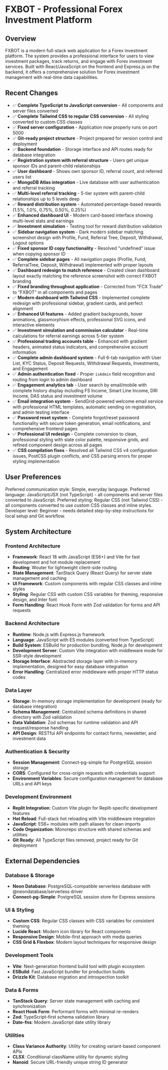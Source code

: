 # FXBOT - Professional Forex Investment Platform

## Overview

FXBOT is a modern full-stack web application for a Forex investment platform. The system provides a professional interface for users to view investment packages, track returns, and engage with Forex investment services. Built with React/JavaScript on the frontend and Express.js on the backend, it offers a comprehensive solution for Forex investment management with real-time data capabilities. 

## Recent Changes

- ✅ **Complete TypeScript to JavaScript conversion** - All components and server files converted
- ✅ **Complete Tailwind CSS to regular CSS conversion** - All styling converted to custom CSS classes
- ✅ **Fixed server configuration** - Application now properly runs on port 5000
- ✅ **Git-ready project structure** - Project prepared for version control and deployment
- ✅ **Backend foundation** - Storage interface and API routes ready for database integration
- ✅ **Registration system with referral structure** - Users get unique sponsor IDs and parent-child relationships
- ✅ **User dashboard** - Shows own sponsor ID, referral count, and referred users list
- ✅ **MongoDB Atlas integration** - Live database with user authentication and referral tracking
- ✅ **Multi-level referral tracking** - 5-tier system with parent-child relationships up to 5 levels deep
- ✅ **Reward distribution system** - Automated percentage-based rewards (1.5%, 1.0%, 0.75%, 0.50%, 0.25%)
- ✅ **Enhanced dashboard UI** - Modern card-based interface showing multi-level stats and earnings
- ✅ **Investment simulation** - Testing tool for reward distribution validation
- ✅ **Sidebar navigation system** - Dark modern sidebar matching screenshot design with Profile, Fund, Referral Tree, Deposit, Withdrawal, Logout options
- ✅ **Fixed sponsor ID copy functionality** - Resolved "undefined" issue when copying sponsor ID
- ✅ **Complete sidebar pages** - All navigation pages (Profile, Fund, ReferralTree, Deposit, Withdrawal) implemented with proper layouts
- ✅ **Dashboard redesign to match reference** - Created clean dashboard layout exactly matching the reference screenshot with correct FXBOT branding
- ✅ **Fixed branding throughout application** - Corrected from "FCX Trade" to "FXBOT" in all components and pages
- ✅ **Modern dashboard with Tailwind CSS** - Implemented complete redesign with professional sidebar, gradient cards, and perfect alignment
- ✅ **Enhanced UI features** - Added gradient backgrounds, hover animations, glassmorphism effects, professional SVG icons, and interactive elements
- ✅ **Investment simulation and commission calculator** - Real-time calculations for referral earnings across 5-tier system
- ✅ **Professional trading accounts table** - Enhanced with gradient headers, animated status indicators, and comprehensive account information
- ✅ **Complete admin dashboard system** - Full 6-tab navigation with User List, KYC Status, Deposit Requests, Withdrawal Requests, Investments, and Engagement
- ✅ **Admin authentication fixed** - Proper `isAdmin` field recognition and routing from login to admin dashboard
- ✅ **Engagement analytics tab** - User search by email/mobile with complete history display including FS Income, Smart Line Income, DRI Income, DAS status and investment volume
- ✅ **Email integration system** - SendGrid-powered welcome email service with professional HTML templates, automatic sending on registration, and admin testing interface
- ✅ **Password reset system** - Complete forgot/reset password functionality with secure token generation, email notifications, and comprehensive frontend pages
- ✅ **Professional UI redesign** - Complete conversion to clean, professional styling with slate color palette, responsive grids, and refined component design across all pages
- ✅ **CSS compilation fixes** - Resolved all Tailwind CSS v4 configuration issues, PostCSS plugin conflicts, and CSS parsing errors for proper styling implementation

## User Preferences

Preferred communication style: Simple, everyday language.
Preferred language: JavaScript/JSX (not TypeScript) - all components and server files converted to JavaScript.
Preferred styling: Regular CSS (not Tailwind CSS) - all components converted to use custom CSS classes and inline styles.
Developer level: Beginner - needs detailed step-by-step instructions for local setup and Git workflow.

## System Architecture

### Frontend Architecture
- **Framework**: React 18 with JavaScript (ES6+) and Vite for fast development and hot module replacement
- **Routing**: Wouter for lightweight client-side routing
- **State Management**: TanStack Query (React Query) for server state management and caching
- **UI Framework**: Custom components with regular CSS classes and inline styles
- **Styling**: Regular CSS with custom CSS variables for theming, responsive design, and Inter font
- **Form Handling**: React Hook Form with Zod validation for forms and API requests

### Backend Architecture
- **Runtime**: Node.js with Express.js framework
- **Language**: JavaScript with ES modules (converted from TypeScript)
- **Build System**: ESBuild for production bundling, Node.js for development
- **Development Server**: Custom Vite integration with middleware mode for SSR-style development
- **Storage Interface**: Abstracted storage layer with in-memory implementation, designed for easy database integration
- **Error Handling**: Centralized error middleware with proper HTTP status codes

### Data Layer
- **Storage**: In-memory storage implementation for development (ready for database integration)
- **Schema Management**: Centralized schema definitions in shared directory with Zod validation
- **Data Validation**: Zod schemas for runtime validation and API request/response handling
- **API Design**: RESTful API endpoints for contact forms, newsletter, and investment data

### Authentication & Security
- **Session Management**: Connect-pg-simple for PostgreSQL session storage
- **CORS**: Configured for cross-origin requests with credentials support
- **Environment Variables**: Secure configuration management for database URLs and API keys

### Development Environment
- **Replit Integration**: Custom Vite plugin for Replit-specific development features
- **Hot Reload**: Full-stack hot reloading with Vite middleware integration
- **JavaScript**: ES6+ modules with path aliases for clean imports
- **Code Organization**: Monorepo structure with shared schemas and utilities
- **Git Ready**: All TypeScript files removed, project ready for Git deployment

## External Dependencies

### Database & Storage
- **Neon Database**: PostgreSQL-compatible serverless database with @neondatabase/serverless driver
- **Connect-pg-Simple**: PostgreSQL session store for Express sessions

### UI & Styling
- **Custom CSS**: Regular CSS classes with CSS variables for consistent theming
- **Lucide React**: Modern icon library for React components
- **Responsive Design**: Mobile-first approach with media queries
- **CSS Grid & Flexbox**: Modern layout techniques for responsive design

### Development Tools
- **Vite**: Next-generation frontend build tool with plugin ecosystem
- **ESBuild**: Fast JavaScript bundler for production builds
- **Drizzle Kit**: Database migration and introspection toolkit

### Data & Forms
- **TanStack Query**: Server state management with caching and synchronization
- **React Hook Form**: Performant forms with minimal re-renders
- **Zod**: TypeScript-first schema validation library
- **Date-fns**: Modern JavaScript date utility library

### Utilities
- **Class Variance Authority**: Utility for creating variant-based component APIs
- **CLSX**: Conditional className utility for dynamic styling
- **Nanoid**: Secure URL-friendly unique string ID generator